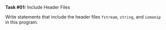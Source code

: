 **Task #01:** Include Header Files

Write statements that include the header files `fstream`, `string`, and `iomanip` in this program.
